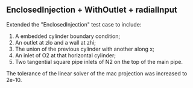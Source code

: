 ## EnclosedInjection + WithOutlet + radialInput
Extended the "EnclosedInjection" test case to include:
1. A embedded cylinder boundary condition;
2. An outlet at zlo and a wall at zhi;
3. The union of the previous cylinder with another along x;
4. An inlet of O2 at that horizontal cylinder;
5. Two tangential square pipe inlets of N2 on the top of the main pipe.

The tolerance of the linear solver of the mac projection was increased
to 2e-10.
